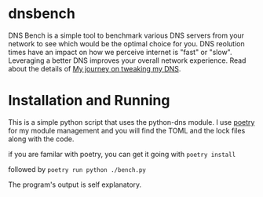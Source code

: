 # dnsbench

DNS Bench is a simple tool to benchmark various DNS servers from your network
to see which would be the optimal choice for you.  DNS reolution times have an
impact on how we perceive internet  is "fast" or "slow".  Leveraging a better
DNS improves your overall network experience.  Read about the details of [My journey
on tweaking my DNS](https://www.vivekv.info/posts/dnsbench/).

# Installation and Running
This is a simple python script that uses the python-dns module.  I use
[poetry](https://python-poetry.org/) for my module management and you will find
the TOML and the lock files along with the code.   

if you are familar with poetry, you can get it going with 
    `poetry install`

followed by 
    `poetry run python ./bench.py`

The program's output is self explanatory.

